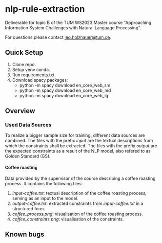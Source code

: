 # nlp-rule-extraction
Deliverable for topic B of the TUM WS2023 Master course "Approaching Information System Challenges with Natural Language Processing".

For questions please contact leo.holzhauer@tum.de.

## Quick Setup

1. Clone repo.
2. Setup venv conda.
3. Run requirements.txt.
4. Download spacy packages:
    - python -m spacy download en_core_web_sm
    - python -m spacy download en_core_web_md
    - python -m spacy download en_core_web_lg

## Overview

### Used Data Sources

To realize a bigger sample size for training, different data sources are combined. The files with the prefix *input* are the textual descriptions from which the constraints shall be extracted. The files with the prefix *output* are the expected constraints as a result of the NLP model, also refered to as Golden Standard (GS).

#### Coffee roasting
Data provided by the supervisor of the course describing a coffee roasting process. It contains the following files:
1. *input-coffee.txt*: textual description of the coffee roasting process, serving as an input to the model.
2. *output-coffee.txt*: extracted constraints from *input-coffee.txt* in a structured form. 
3. *coffee_process.png*: visualisation of the coffee roasting process.
4. *coffee_constraints.png*: visualisation of the constraints.

## Known bugs






